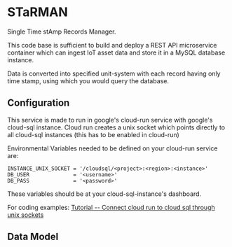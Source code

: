 # STaRMAN
Single Time stAmp Records Manager.

This code base is sufficient to build and deploy a REST API microservice container which can ingest IoT asset data and store it in a MySQL database instance.

Data is converted into specified unit-system with each record having only time stamp, using which you would query the database.

## Configuration
This service is made to run in google's cloud-run service with google's cloud-sql instance. 
Cloud run creates a unix socket which points directly to all cloud-sql instances (this has to be enabled in cloud-run)

Environmental Variables needed to be defined on your cloud-run service are:
```
INSTANCE_UNIX_SOCKET = '/cloudsql/<project>:<region>:<instance>'
DB_USER              = '<username>'
DB_PASS              = '<password>'
```

These variables should be at your cloud-sql-instance's dashboard.

For coding examples: [Tutorial -- Connect cloud run to cloud sql through unix sockets](https://cloud.google.com/sql/docs/mysql/connect-run#connect-unix-socket)

## Data Model